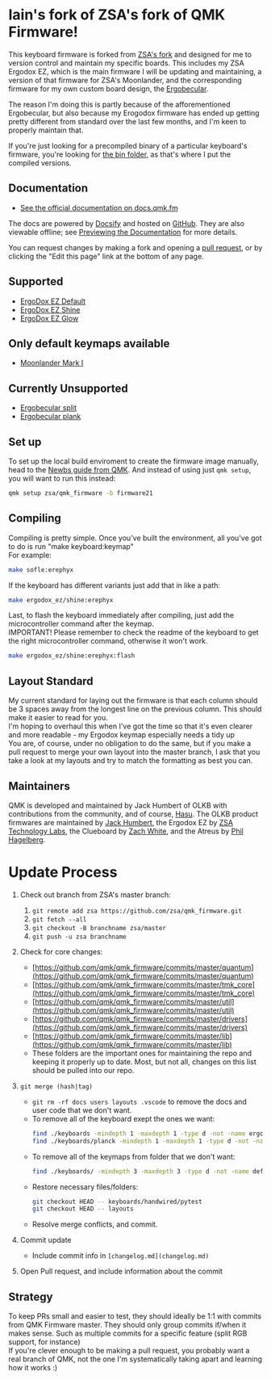 # Iain's fork of ZSA's fork of QMK Firmware!

This keyboard firmware is forked from [ZSA's fork](https://github.com/zsa/qmk_firmware) and designed for me to version control and maintain my specific boards. This includes my ZSA Ergodox EZ, which is the main firmware I will be updating and maintaining, a version of that firmware for ZSA's Moonlander, and the corresponding firmware for my own custom board design, the [Ergobecular](https://github.com/susseratal/ergobecular).  

The reason I'm doing this is partly because of the afforementioned Ergobecular, but also because my Erogodox firmware has ended up getting pretty different from standard over the last few months, and I'm keen to properly maintain that.  

If you're just looking for a precompiled binary of a particular keyboard's firmware, you're looking for [the bin folder](/bin), as that's where I put the compiled versions. 

## Documentation

* [See the official documentation on docs.qmk.fm](https://docs.qmk.fm)

The docs are powered by [Docsify](https://docsify.js.org/) and hosted on [GitHub](/docs/). They are also viewable offline; see [Previewing the Documentation](https://docs.qmk.fm/#/contributing?id=previewing-the-documentation) for more details.

You can request changes by making a fork and opening a [pull request](https://github.com/qmk/qmk_firmware/pulls), or by clicking the "Edit this page" link at the bottom of any page.

## Supported

* [ErgoDox EZ Default](/keyboards/ergodox_ez)
* [ErgoDox EZ Shine](/keyboards/ergodox_ez/shine)
* [ErgoDox EZ Glow](/keyboards/ergodox_ez/glow) 

## Only default keymaps available

* [Moonlander Mark I](/keyboards/moonlander)

## Currently Unsupported

* [Ergobecular split](https://github.com/susseratal/ergobecular)
* [Ergobecular plank](https://github.com/susseratal/ergobecular)

## Set up 

To set up the local build enviroment to create the firmware image manually, head to the [Newbs guide from QMK](https://docs.qmk.fm/#/newbs).
And instead of using just `qmk setup`, you will want to run this instead:

```sh
qmk setup zsa/qmk_firmware -b firmware21
```

## Compiling

Compiling is pretty simple. Once you've built the environment, all you've got to do is run "make keyboard:keymap"  
For example:  
```sh
make sofle:erephyx
```

If the keyboard has different variants just add that in like a path:  
```sh
make ergodox_ez/shine:erephyx
```

Last, to flash the keyboard immediately after compiling, just add the microcontroller command after the keymap.  
IMPORTANT! Please remember to check the readme of the keyboard to get the right microcontroller command, otherwise it won't work.  
```sh
make ergodox_ez/shine:erephyx:flash
```

## Layout Standard  

My current standard for laying out the firmware is that each column should be 3 spaces away from the longest line on the previous column. This should make it easier to read for you.  
I'm hoping to overhaul this when I've got the time so that it's even clearer and more readable - my Ergodox keymap especially needs a tidy up  
You are, of course, under no obligation to do the same, but if you make a pull request to merge your own layout into the master branch, I ask that you take a look at my layouts and try to match the formatting as best you can. 

## Maintainers

QMK is developed and maintained by Jack Humbert of OLKB with contributions from the community, and of course, [Hasu](https://github.com/tmk). The OLKB product firmwares are maintained by [Jack Humbert](https://github.com/jackhumbert), the Ergodox EZ by [ZSA Technology Labs](https://github.com/zsa), the Clueboard by [Zach White](https://github.com/skullydazed), and the Atreus by [Phil Hagelberg](https://github.com/technomancy).

# Update Process

1. Check out branch from ZSA's master branch:
    1. `git remote add zsa https://github.com/zsa/qmk_firmware.git`
    2. `git fetch --all`
    3. `git checkout -B branchname zsa/master`
    4. `git push -u zsa branchname`
2. Check for core changes:
    - [https://github.com/qmk/qmk_firmware/commits/master/quantum](https://github.com/qmk/qmk_firmware/commits/master/quantum)
    - [https://github.com/qmk/qmk_firmware/commits/master/tmk_core](https://github.com/qmk/qmk_firmware/commits/master/tmk_core)
    - [https://github.com/qmk/qmk_firmware/commits/master/util](https://github.com/qmk/qmk_firmware/commits/master/util)
    - [https://github.com/qmk/qmk_firmware/commits/master/drivers](https://github.com/qmk/qmk_firmware/commits/master/drivers)
    - [https://github.com/qmk/qmk_firmware/commits/master/lib](https://github.com/qmk/qmk_firmware/commits/master/lib)
    - These folders are the important ones for maintaining the repo and keeping it properly up to date. Most, but not all, changes on this list should be pulled into our repo.
4. `git merge (hash|tag)`
    - `git rm -rf docs users layouts .vscode` to remove the docs and user code that we don't want.
    - To remove all of the keyboard exept the ones we want:
      ```sh
      find ./keyboards -mindepth 1 -maxdepth 1 -type d -not -name ergodox_ez -not -name planck -not -name moonlander -not -name pytest -exec git rm -rf '{}' \;
      find ./keyboards/planck -mindepth 1 -maxdepth 1 -type d -not -name ez -not -name keymaps -exec git rm -rf '{}' \;
      ```
    - To remove all of the keymaps from folder that we don't want:
      ```sh
      find ./keyboards/ -mindepth 3 -maxdepth 3 -type d -not -name default -not -name oryx -not -name webusb -not -name glow -not -name reactive -not -name shine -not -name keymaps -exec git rm -rf '{}' \;
      ```
    - Restore necessary files/folders:
      ```sh
      git checkout HEAD -- keyboards/handwired/pytest
      git checkout HEAD -- layouts
      ```
    - Resolve merge conflicts, and commit.

4. Commit update
   * Include commit info in `[changelog.md](changelog.md)`
5. Open Pull request, and include information about the commit

## Strategy

To keep PRs small and easier to test, they should ideally be 1:1 with commits from QMK Firmware master. They should only group commits if/when it makes sense. Such as multiple commits for a specific feature (split RGB support, for instance)  
If you're clever enough to be making a pull request, you probably want a real branch of QMK, not the one I'm systematically taking apart and learning how it works :)
